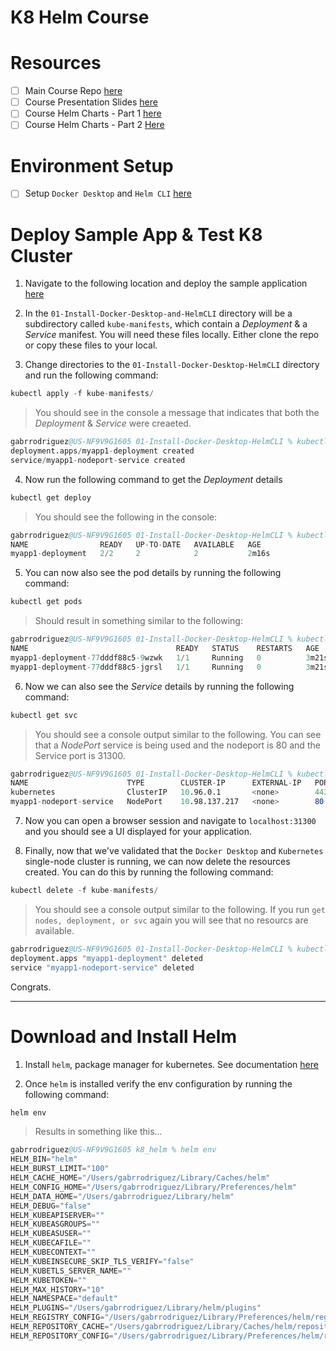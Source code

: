 # K8 Helm Course

# Resources
- [ ] Main Course Repo [here](https://github.com/stacksimplify/helm-masterclass)
- [ ] Course Presentation Slides [here](https://github.com/stacksimplify/helm-masterclass/tree/main/course-presentation)
- [ ] Course Helm Charts - Part 1 [here](https://github.com/stacksimplify/helm-charts)
- [ ] Course Helm Charts - Part 2 [Here](https://github.com/stacksimplify/helm-charts-repo)

# Environment Setup
- [ ] Setup `Docker Desktop` and `Helm CLI` [here](https://github.com/stacksimplify/helm-masterclass/tree/main/01-Install-Docker-Desktop-and-HelmCLI)

# Deploy Sample App & Test K8 Cluster
1. Navigate to the following location and deploy the sample application [here](https://github.com/stacksimplify/helm-masterclass/tree/main/01-Install-Docker-Desktop-and-HelmCLI)

2. In the `01-Install-Docker-Desktop-and-HelmCLI` directory will be a subdirectory called `kube-manifests`, which contain a _Deployment_ & a _Service_ manifest. You will need these files locally. Either clone the repo or copy these files to your local.

3. Change directories to the `01-Install-Docker-Desktop-HelmCLI` directory and run the following command: 
```s
kubectl apply -f kube-manifests/
```

> You should see in the console a message that indicates that both the _Deployment_ & _Service_ were creaeted.

```s
gabrrodriguez@US-NF9V9G1605 01-Install-Docker-Desktop-HelmCLI % kubectl apply -f kube-manifests/
deployment.apps/myapp1-deployment created
service/myapp1-nodeport-service created
```

4. Now run the following command to get the _Deployment_ details
```s
kubectl get deploy
```

> You should see the following in the console: 
```s
gabrrodriguez@US-NF9V9G1605 01-Install-Docker-Desktop-HelmCLI % kubectl get deploy
NAME                READY   UP-TO-DATE   AVAILABLE   AGE
myapp1-deployment   2/2     2            2           2m16s
```

5. You can now also see the pod details by running the following command: 
```s
kubectl get pods
```

> Should result in something similar to the following: 

```s
gabrrodriguez@US-NF9V9G1605 01-Install-Docker-Desktop-HelmCLI % kubectl get pods
NAME                                 READY   STATUS    RESTARTS   AGE
myapp1-deployment-77dddf88c5-9wzwk   1/1     Running   0          3m21s
myapp1-deployment-77dddf88c5-jgrsl   1/1     Running   0          3m21s
```

6. Now we can also see the _Service_ details by running the following command:

```s
kubectl get svc
```

> You should see a console output similar to the following. You can see that a _NodePort_ service is being used and the nodeport is 80 and the Service port is 31300.

```s
gabrrodriguez@US-NF9V9G1605 01-Install-Docker-Desktop-HelmCLI % kubectl get svc
NAME                      TYPE        CLUSTER-IP      EXTERNAL-IP   PORT(S)        AGE
kubernetes                ClusterIP   10.96.0.1       <none>        443/TCP        46m
myapp1-nodeport-service   NodePort    10.98.137.217   <none>        80:31300/TCP   4m33s
```

7. Now you can open a browser session and navigate to `localhost:31300` and you should see a UI displayed for your application.

8. Finally, now that we've validated that the `Docker Desktop` and `Kubernetes` single-node cluster is running, we can now delete the resources created. You can do this by running the following command: 

```s
kubectl delete -f kube-manifests/
```

> You should see a console output similar to the following. If you run `get nodes, deployment, or svc` again you will see that no resourcs are available.

```s
gabrrodriguez@US-NF9V9G1605 01-Install-Docker-Desktop-HelmCLI % kubectl delete -f kube-manifests 
deployment.apps "myapp1-deployment" deleted
service "myapp1-nodeport-service" deleted
```

Congrats.

-------

# Download and Install Helm

1. Install `helm`, package manager for kubernetes. See documentation [here](https://helm.sh/)

2. Once `helm` is installed verify the env configuration by running the following command: 

```s 
helm env
```

> Results in something like this... 

```s
gabrrodriguez@US-NF9V9G1605 k8_helm % helm env
HELM_BIN="helm"
HELM_BURST_LIMIT="100"
HELM_CACHE_HOME="/Users/gabrrodriguez/Library/Caches/helm"
HELM_CONFIG_HOME="/Users/gabrrodriguez/Library/Preferences/helm"
HELM_DATA_HOME="/Users/gabrrodriguez/Library/helm"
HELM_DEBUG="false"
HELM_KUBEAPISERVER=""
HELM_KUBEASGROUPS=""
HELM_KUBEASUSER=""
HELM_KUBECAFILE=""
HELM_KUBECONTEXT=""
HELM_KUBEINSECURE_SKIP_TLS_VERIFY="false"
HELM_KUBETLS_SERVER_NAME=""
HELM_KUBETOKEN=""
HELM_MAX_HISTORY="10"
HELM_NAMESPACE="default"
HELM_PLUGINS="/Users/gabrrodriguez/Library/helm/plugins"
HELM_REGISTRY_CONFIG="/Users/gabrrodriguez/Library/Preferences/helm/registry/config.json"
HELM_REPOSITORY_CACHE="/Users/gabrrodriguez/Library/Caches/helm/repository"
HELM_REPOSITORY_CONFIG="/Users/gabrrodriguez/Library/Preferences/helm/repositories.yaml"
```